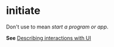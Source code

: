 # initiate

Don't use to mean *start a program or app*. 

**See** [Describing interactions with UI](~/procedures-instructions/describing-interactions-with-ui.md)
